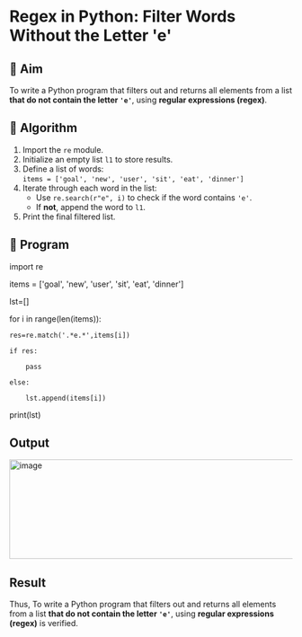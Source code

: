 # Regex in Python: Filter Words Without the Letter 'e'

## 🎯 Aim
To write a Python program that filters out and returns all elements from a list **that do not contain the letter `'e'`**, using **regular expressions (regex)**.

## 🧠 Algorithm
1. Import the `re` module.
2. Initialize an empty list `l1` to store results.
3. Define a list of words:  
   `items = ['goal', 'new', 'user', 'sit', 'eat', 'dinner']`
4. Iterate through each word in the list:
   - Use `re.search(r"e", i)` to check if the word contains `'e'`.
   - If **not**, append the word to `l1`.
5. Print the final filtered list.

## 🧾 Program
import re

items = ['goal', 'new', 'user', 'sit', 'eat', 'dinner']

lst=[]

for i in range(len(items)):

    res=re.match('.*e.*',items[i])
    
    if res:
    
        pass
        
    else:
    
        lst.append(items[i])
        
print(lst)

## Output
<img width="531" height="177" alt="image" src="https://github.com/user-attachments/assets/7e018459-0c72-4e3d-ac6a-08c2a903387b" />

## Result
Thus, To write a Python program that filters out and returns all elements from a list **that do not contain the letter `'e'`**, using **regular expressions (regex)** is verified.
